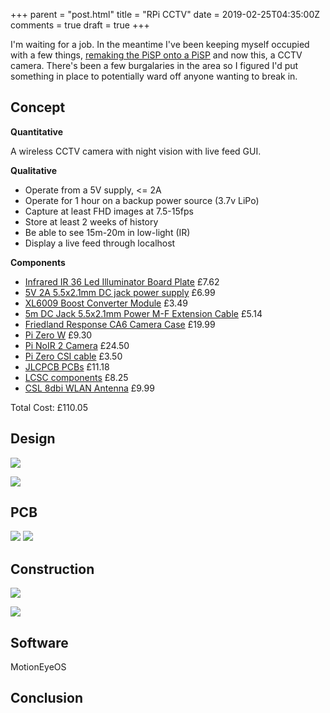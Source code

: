 +++
parent = "post.html"
title = "RPi CCTV"
date = 2019-02-25T04:35:00Z
comments = true
draft = true
+++

I'm waiting for a job. In the meantime I've been keeping myself occupied with a few things, [remaking the PiSP onto a PiSP]() and now this, a CCTV camera. There's been a few burgalaries in the area so I figured I'd put something in place to potentially ward off anyone wanting to break in. 

## Concept
**Quantitative**

A wireless CCTV camera with night vision with live feed GUI.

**Qualitative**

* Operate from a 5V supply, <= 2A
* Operate for 1 hour on a backup power source (3.7v LiPo)
* Capture at least FHD images at 7.5-15fps
* Store at least 2 weeks of history
* Be able to see 15m-20m in low-light (IR)
* Display a live feed through localhost

**Components**
 
* [Infrared IR 36 Led Illuminator Board Plate](https://www.amazon.co.uk/gp/product/B0057DPXI4/ref=ppx_yo_dt_b_asin_title_o00_s00?ie=UTF8&psc=1) £7.62
* [5V 2A 5.5x2.1mm DC jack power supply](https://www.amazon.co.uk/gp/product/B079KCLWSK/ref=ppx_yo_dt_b_asin_title_o01_s00?ie=UTF8&psc=1) £6.99
* [XL6009 Boost Converter Module](https://www.amazon.co.uk/gp/product/B0796N4NB5/ref=ppx_yo_dt_b_asin_title_o02_s00?ie=UTF8&psc=1) £3.49
* [5m DC Jack 5.5x2.1mm Power M-F Extension Cable](https://www.amazon.co.uk/gp/product/B00HYXWD56/ref=ppx_yo_dt_b_asin_title_o03_s01?ie=UTF8&psc=1) £5.14
* [Friedland Response CA6 Camera Case](https://www.amazon.co.uk/gp/product/B002PK0UU8/ref=ppx_yo_dt_b_asin_title_o06_s00?ie=UTF8&psc=1) £19.99
* [Pi Zero W](https://thepihut.com/products/raspberry-pi-zero-w) £9.30
* [Pi NoIR 2 Camera](https://www.modmypi.com/raspberry-pi/camera/camera-boards/raspberry-pi-noir-infrared-camera-board-v2-8mp1080p) £24.50
* [Pi Zero CSI cable](https://www.modmypi.com/raspberry-pi/camera/camera-cables/raspberry-pi-zero-camera-cable-150mm) £3.50
* [JLCPCB PCBs]() £11.18
* [LCSC components]() £8.25
* [CSL 8dbi WLAN Antenna](https://www.amazon.co.uk/gp/product/B00DY5N0LY/ref=oh_aui_search_asin_title?ie=UTF8&psc=1) £9.99

Total Cost: £110.05

## Design

![](https://ftp.cass.si/==QM3ITO4k.png)

![](https://ftp.cass.si/==QM4IDMwA.png)

## PCB 

![](https://ftp.cass.si/=UDMxIDMwA.png#50)
![](https://ftp.cass.si/=YDN4kzN5k.png)

## Construction

![](https://ftp.cass.si/zATOyETO5k.jpeg)

![](https://ftp.cass.si/yYDO3MTO5k.jpeg)

## Software

MotionEyeOS

## Conclusion



